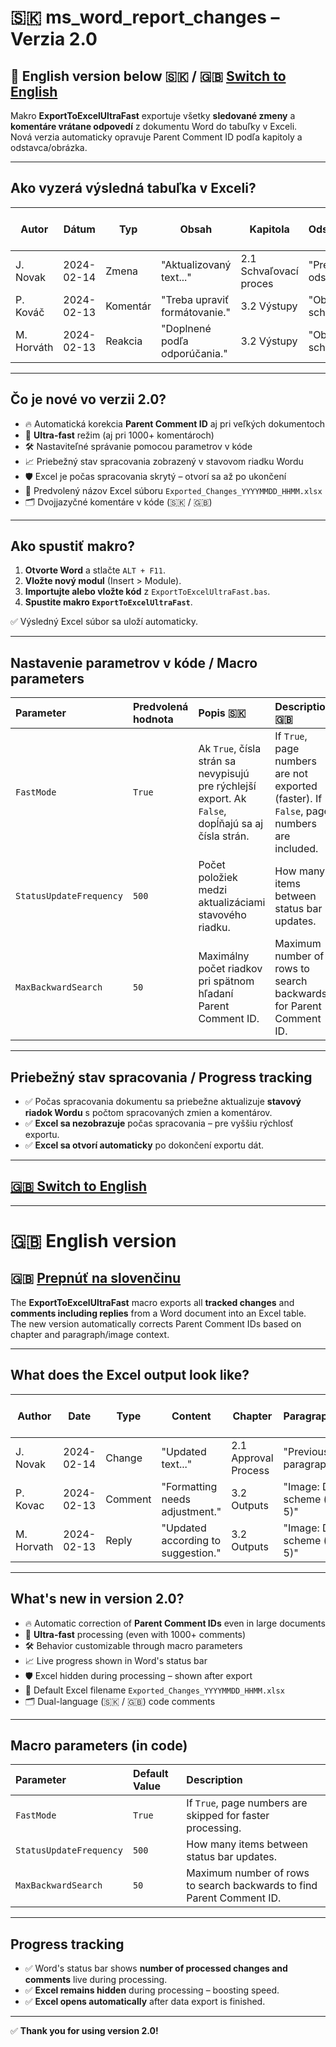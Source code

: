 # 🇸🇰 ms_word_report_changes – Verzia 2.0

## 🏴 English version below 🇸🇰 / 🇬🇧 **[Switch to English](#english-version)**

Makro **ExportToExcelUltraFast** exportuje všetky **sledované zmeny** a **komentáre vrátane odpovedí** z dokumentu Word do tabuľky v Exceli.  
Nová verzia automaticky opravuje Parent Comment ID podľa kapitoly a odstavca/obrázka.

---

## **Ako vyzerá výsledná tabuľka v Exceli?**

| **Autor**  | **Dátum**  | **Typ**    | **Obsah**                  | **Kapitola**                     | **Odstavec/Obrázok**     | **Strana** | **Comment ID** | **Parent Comment ID** |
|------------|------------|------------|-----------------------------|----------------------------------|--------------------------|------------|----------------|------------------------|
| J. Novak   | 2024-02-14 | Zmena      | "Aktualizovaný text..."     | 2.1 Schvaľovací proces           | "Predošlý text v odstavci..." | 5 |   |   |
| P. Kováč   | 2024-02-13 | Komentár   | "Treba upraviť formátovanie." | 3.2 Výstupy                    | "Obrázok: Diagram schémy (strana 5)" | 8 | 5 |   |
| M. Horváth | 2024-02-13 | Reakcia    | "Doplnené podľa odporúčania." | 3.2 Výstupy                   | "Obrázok: Diagram schémy (strana 5)" | 8 | 6 | 5 |

---

## **Čo je nové vo verzii 2.0?**

- 🔥 Automatická korekcia **Parent Comment ID** aj pri veľkých dokumentoch
- 🚀 **Ultra-fast** režim (aj pri 1000+ komentároch)
- 🛠 Nastaviteľné správanie pomocou parametrov v kóde
- 📈 Priebežný stav spracovania zobrazený v stavovom riadku Wordu
- 🛡 Excel je počas spracovania skrytý – otvorí sa až po ukončení
- 💾 Predvolený názov Excel súboru `Exported_Changes_YYYYMMDD_HHMM.xlsx`
- 🗂 Dvojjazyčné komentáre v kóde (🇸🇰 / 🇬🇧)

---

## **Ako spustiť makro?**

1. **Otvorte Word** a stlačte `ALT + F11`.
2. **Vložte nový modul** (Insert > Module).
3. **Importujte alebo vložte kód** z `ExportToExcelUltraFast.bas`.
4. **Spustite makro `ExportToExcelUltraFast`**.

✅ Výsledný Excel súbor sa uloží automaticky.

---

## **Nastavenie parametrov v kóde / Macro parameters**

| Parameter | Predvolená hodnota | Popis 🇸🇰 | Description 🇬🇧 |
|:----------|:--------------------|:---------|:---------------|
| `FastMode` | `True` | Ak `True`, čísla strán sa nevypisujú pre rýchlejší export. Ak `False`, dopĺňajú sa aj čísla strán. | If `True`, page numbers are not exported (faster). If `False`, page numbers are included. |
| `StatusUpdateFrequency` | `500` | Počet položiek medzi aktualizáciami stavového riadku. | How many items between status bar updates. |
| `MaxBackwardSearch` | `50` | Maximálny počet riadkov pri spätnom hľadaní Parent Comment ID. | Maximum number of rows to search backwards for Parent Comment ID. |

---

## **Priebežný stav spracovania / Progress tracking**

- ✅ Počas spracovania dokumentu sa priebežne aktualizuje **stavový riadok Wordu** s počtom spracovaných zmien a komentárov.
- ✅ **Excel sa nezobrazuje** počas spracovania – pre vyššiu rýchlosť exportu.
- ✅ **Excel sa otvorí automaticky** po dokončení exportu dát.

---

## **[🇬🇧 Switch to English](#english-version)**

---

# 🇬🇧 English version

## 🇬🇧 **[Prepnúť na slovenčinu](#ms_word_report_changes--verzia-20)**

The **ExportToExcelUltraFast** macro exports all **tracked changes** and **comments including replies** from a Word document into an Excel table.  
The new version automatically corrects Parent Comment IDs based on chapter and paragraph/image context.

---

## **What does the Excel output look like?**

| **Author** | **Date**    | **Type**  | **Content**                | **Chapter**                   | **Paragraph/Image**        | **Page** | **Comment ID** | **Parent Comment ID** |
|------------|-------------|-----------|-----------------------------|--------------------------------|-----------------------------|----------|----------------|------------------------|
| J. Novak   | 2024-02-14  | Change    | "Updated text..."           | 2.1 Approval Process           | "Previous paragraph text..." | 5        |                |                        |
| P. Kovac   | 2024-02-13  | Comment   | "Formatting needs adjustment." | 3.2 Outputs                  | "Image: Diagram scheme (page 5)" | 8    | 5              |                        |
| M. Horvath | 2024-02-13  | Reply     | "Updated according to suggestion." | 3.2 Outputs             | "Image: Diagram scheme (page 5)" | 8    | 6              | 5                      |

---

## **What's new in version 2.0?**

- 🔥 Automatic correction of **Parent Comment IDs** even in large documents
- 🚀 **Ultra-fast** processing (even with 1000+ comments)
- 🛠 Behavior customizable through macro parameters
- 📈 Live progress shown in Word's status bar
- 🛡 Excel hidden during processing – shown after export
- 💾 Default Excel filename `Exported_Changes_YYYYMMDD_HHMM.xlsx`
- 🗂 Dual-language (🇸🇰 / 🇬🇧) code comments

---

## **Macro parameters (in code)**

| Parameter | Default Value | Description |
|:----------|:---------------|:------------|
| `FastMode` | `True` | If `True`, page numbers are skipped for faster processing. |
| `StatusUpdateFrequency` | `500` | How many items between status bar updates. |
| `MaxBackwardSearch` | `50` | Maximum number of rows to search backwards to find Parent Comment ID. |

---

## **Progress tracking**

- ✅ Word's status bar shows **number of processed changes and comments** live during processing.
- ✅ **Excel remains hidden** during processing – boosting speed.
- ✅ **Excel opens automatically** after data export is finished.

---

✅ **Thank you for using version 2.0!**
